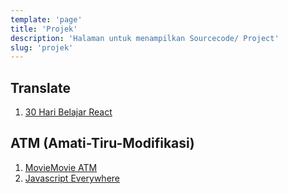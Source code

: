 ```yaml
---
template: 'page'
title: 'Projek'
description: 'Halaman untuk menampilkan Sourcecode/ Project'
slug: 'projek'
---
```


## Translate

1. [30 Hari Belajar React](https://github.com/topidesta/30hari)

## ATM (Amati-Tiru-Modifikasi)

1. [MovieMovie ATM](https://github.com/topidesta/moviemovie)
2. [Javascript Everywhere](https://github.com/topidesta/javascript-everywhere)
